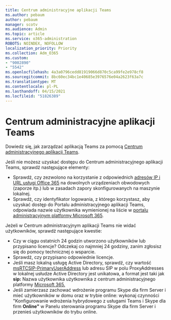 ```yaml
---
title: Centrum administracyjne aplikacji Teams
ms.author: pebaum
author: pebaum
manager: scotv
ms.audience: Admin
ms.topic: article
ms.service: o365-administration
ROBOTS: NOINDEX, NOFOLLOW
localization_priority: Priority
ms.collection: Adm_O365
ms.custom:
- "9002890"
- "5542"
ms.openlocfilehash: 4a3a0796cedd81919066d870c5ca99fe2e978cf8
ms.sourcegitcommit: 8bc60ec34bc1e40685e3976576e04a2623f63a7c
ms.translationtype: MT
ms.contentlocale: pl-PL
ms.lasthandoff: 04/15/2021
ms.locfileid: "51826389"
---
```

# <a name="teams-admin-center"></a>Centrum administracyjne aplikacji Teams

Dowiedz się, jak zarządzać aplikacją Teams za pomocą [Centrum administracyjnego aplikacji Teams](https://docs.microsoft.com/microsoftteams/manage-teams-skypeforbusiness-admin-center).

Jeśli nie możesz uzyskać dostępu do Centrum administracyjnego aplikacji Teams, sprawdź następujące elementy:

- Sprawdź, czy zezwolono na korzystanie z odpowiednich [adresów IP i URL usługi Office 365](https://docs.microsoft.com/Office365/Enterprise/office-365-ip-web-service) na dowolnych urządzeniach obwodowych (zaporze itp.) lub w zasadach zapory skonfigurowanych na maszynie lokalnej.
- Sprawdź, czy identyfikator logowania, z którego korzystasz, aby uzyskać dostęp do Portalu administracyjnego aplikacji Teams, odpowiada nazwie użytkownika wymienionej na liście w [portalu administracyjnym platformy Microsoft 365](https://admin.microsoft.com/Adminportal/Home?source=applauncher#/users).

Jeżeli w Centrum administracyjnym aplikacji Teams nie widać użytkowników, sprawdź następujące kwestie:

- Czy w ciągu ostatnich 24 godzin utworzono użytkowników lub przypisano licencje? Odczekaj co najmniej 24 godziny, zanim zgłosisz się do pomocy technicznej o wsparcie.
- Sprawdź, czy przypisano odpowiednie licencje.
- Jeśli masz lokalną usługę Active Directory, sprawdź, czy wartość [msRTCSIP-PrimaryUserAddress](https://docs.microsoft.com/skypeforbusiness/troubleshoot/online-configuration/msrtcsip-primaryuseraddress-proxyaddaddress) lub adresu SIP w polu ProxyAddresses w lokalnej usłudze Active Directory jest unikatowa, a format jest taki jak **sip:** Nazwa użytkownika użytkownika z centrum administracyjnego platformy [Microsoft 365.](https://admin.microsoft.com/Adminportal/Home?source=applauncher#/users)
- Jeśli zamierzasz zachować wdrożenie programu Skype dla firm Server i mieć użytkowników w domu oraz w trybie online: wykonaj czynności "Konfigurowanie wdrożenia hybrydowego z usługami Teams i Skype dla firm **Online"** w Panelu sterowania programu Skype dla firm Server i przenieś użytkowników do trybu online.

